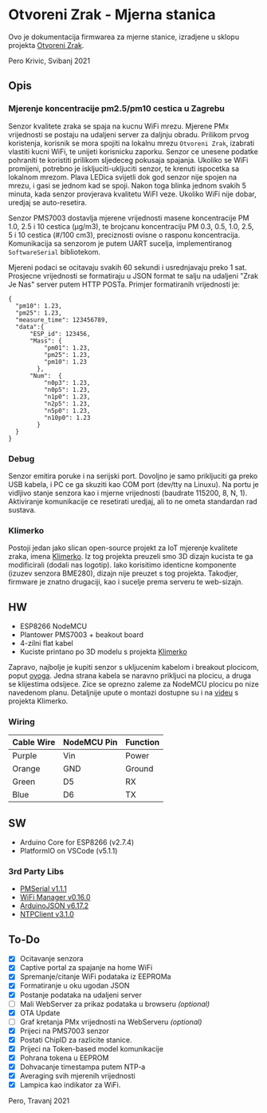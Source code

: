 # Otvoreni Zrak - Mjerna stanica
Ovo je dokumentacija firmwarea za mjerne stanice, izradjene u sklopu projekta [Otvoreni Zrak](https://zrak.mozemo.hr/).

Pero Krivic, Svibanj 2021
## Opis
### Mjerenje koncentracije pm2.5/pm10 cestica u Zagrebu
Senzor kvalitete zraka se spaja na kucnu WiFi mrezu. Mjerene PMx vrijednosti se postaju na udaljeni server za daljnju obradu.
Prilikom prvog koristenja, korisnik se mora spojiti na lokalnu mrezu  `Otvoreni Zrak`, izabrati vlastiti kucni WiFi, te unijeti korisnicku zaporku. Senzor ce unesene podatke pohraniti te koristiti prilikom sljedeceg pokusaja spajanja. Ukoliko se WiFi promijeni, potrebno je iskljuciti-ukljuciti senzor, te krenuti ispocetka sa lokalnom mrezom. Plava LEDica svijetli dok god senzor nije spojen na mrezu, i gasi se jednom kad se spoji. Nakon toga blinka jednom svakih 5 minuta, kada senzor provjerava kvalitetu WiFI veze. Ukoliko WiFi nije dobar, uredjaj se auto-resetira. 

Senzor PMS7003 dostavlja mjerene vrijednosti masene koncentracije PM 1.0, 2.5 i 10 cestica (μg/m3), te brojcanu koncentraciju PM 0.3, 0.5, 1.0, 2.5, 5 i 10 cestica (#/100 cm3), preciznosti ovisne o rasponu koncentracija. Komunikacija sa senzorom je putem UART sucelja, implementiranog `SoftwareSerial` bibliotekom.     

Mjereni podaci se ocitavaju svakih 60 sekundi i usrednjavaju preko 1 sat. Prosjecne vrijednosti se formatiraju u JSON format te salju na udaljeni "Zrak Je Nas" server putem HTTP POSTa. Primjer formatiranih vrijednosti je:
```
{
  "pm10": 1.23,
  "pm25": 1.23,
  "measure_time": 123456789,
  "data":{
      "ESP_id": 123456,
      "Mass": {
          "pm01": 1.23,
          "pm25": 1.23,
          "pm10": 1.23
        },
      "Num":  {
          "n0p3": 1.23,
          "n0p5": 1.23,
          "n1p0": 1.23,
          "n2p5": 1.23,
          "n5p0": 1.23,
          "n10p0": 1.23
        }
  }
}
```
### Debug
Senzor emitira poruke i na serijski port. Dovoljno je samo prikljuciti ga preko USB kabela, i PC ce ga skuziti kao COM port (dev/tty na Linuxu). Na portu je vidljivo stanje senzora kao i mjerne vrijednosti (baudrate 115200, 8, N, 1). Aktiviranje komunikacije ce resetirati uredjaj, ali to ne ometa standardan rad sustava.

### Klimerko
Postoji jedan jako slican open-source projekt za IoT mjerenje kvalitete zraka, imena [Klimerko](https://klimerko.org). Iz tog projekta preuzeli smo 3D dizajn kucista te ga modificirali (dodali nas logotip). Iako korisitimo identicne komponente (izuzev senzora BME280), dizajn nije preuzet s tog projekta. Takodjer, firmware je znatno drugaciji, kao i sucelje prema serveru te web-sizajn. 

## HW
 * ESP8266 NodeMCU
 * Plantower PMS7003 + beakout board
 * 4-zilni flat kabel
 * Kuciste printano po 3D modelu s projekta [Klimerko](https://github.com/DesconBelgrade/Klimerko/tree/master/Klimerko_Printable_Case)

Zapravo, najbolje je kupiti senzor s ukljucenim kabelom i breakout plocicom, poput [ovoga](https://www.aliexpress.com/item/33041320350.html?spm=a2g0o.productlist.0.0.16451628vJGQLo&algo_pvid=9e941e09-aa4c-4c5a-9300-3834d01949af&algo_expid=9e941e09-aa4c-4c5a-9300-3834d01949af-20&btsid=0bb0623616209892738276079e458b&ws_ab_test=searchweb0_0,searchweb201602_,searchweb201603_). Jedna strana kabela se naravno prikljuci na plocicu, a druga se klijestima odsijece. Zice se oprezno zaleme za NodeMCU plocicu po nize navedenom planu. Detaljnije upute o montazi dostupne su i na [videu](https://youtu.be/D9VHvuHtT14?t=420) s projekta Klimerko. 

### Wiring
|Cable Wire|NodeMCU Pin|Function|
|----------|-----------|--------|
|Purple    |Vin        |Power   |
|Orange    |GND        |Ground  |
|Green     |D5         |RX      |
|Blue      |D6         |TX      |

## SW 
 * Arduino Core for ESP8266 (v2.7.4)
 * PlatformIO on VSCode (v5.1.1)

### 3rd Party Libs
 * [PMSerial v1.1.1](https://github.com/avaldebe/PMserial/) 
 * [WiFi Manager v0.16.0](https://github.com/tzapu/WiFiManager)
 * [ArduinoJSON v6.17.2](https://arduinojson.org/)
 * [NTPClient v3.1.0](https://github.com/arduino-libraries/NTPClient)

## To-Do
 - [x] Ocitavanje senzora
 - [x] Captive portal za spajanje na home WiFi
 - [x] Spremanje/citanje WiFi podataka iz EEPROMa
 - [x] Formatiranje u oku ugodan JSON
 - [x] Postanje podataka na udaljeni server
 - [ ] Mali WebServer za prikaz podataka u browseru *(optional)*
 - [x] OTA Update
 - [ ] Graf kretanja PMx vrijednosti na WebServeru *(optional)* 
 - [x] Prijeci na PMS7003 senzor
 - [x] Postati ChipID za razlicite stanice.
 - [x] Prijeci na Token-based model komunikacije
 - [x] Pohrana tokena u EEPROM
 - [x] Dohvacanje timestampa putem NTP-a
 - [x] Averaging svih mjerenih vrijednosti
 - [x] Lampica kao indikator za WiFi.

Pero, Travanj 2021